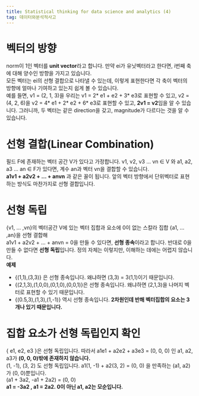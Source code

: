 ```yaml
---
title: Statistical thinking for data science and analytics (4)
tag: 데이터와분석적사고
---
```


# 벡터의 방향
norm이 1인 벡터를 **unit vector**라고 합니다. 만약 ei가 유닛벡터라고 한다면, i번째 축에 대해 양수인 방향을 가지고 있습니다.        
모든 벡터는 ei의 선형 결합으로 나타낼 수 있는데, 이렇게 표현한다면 각 축이 벡터의 방향에 얼마나 기여하고 있는지 쉽게 볼 수 있습니다.   
예를 들면, v1 = (2, 1, 3)을 우리는 v1 = 2* e1 + e2 + 3* e3로 표현할 수 있고, v2 = (4, 2, 6)을 v2 = 4* e1 + 2* e2 + 6* e3로 표현할 수 있고, **2v1 = v2**임을 알 수 있습니다. 그러니까, 두 벡터는 같은 direction을 갖고, magnitude가 다르다는 것을 알 수 있습니다.

# 선형 결합(Linear Combination)
필드 F에 존재하는 벡터 공간 V가 있다고 가정합니다. v1, v2, v3 ... vn ∈ V 와 a1, a2, a3 ... an ∈ F가 있다면,  계수 an과 벡터 vn을 결합할 수 있습니다.    
**a1v1 + a2v2 + ... + anvn** 과 같은 꼴이 됩니다. 앞의 벡터 방향에서 단위벡터로 표현하는 방식도 마찬가지로 선형 결합입니다.

# 선형 독립
{v1, ... ,vn}의 벡터공간 V에 있는 벡터 집합과 요소에 0이 없는 스칼라 집합 {a1, ... ,an}을 선형 결합해    
 a1v1 + a2v2 + ... + anvn = 0을 만들 수 있다면, **선형 종속**이라고 합니다. 반대로 0을 만들 수 없다면 **선형 독립**입니다. 정의 자체는 이렇지만, 이해하는 데에는 어렵지 않습니다.    
 **예제**
 * {(1,1),(3,3)} 은 선형 종속입니다. 왜냐하면 (3,3) = 3(1,1)이기 때문입니다.
 * {(2,1,3),(1,0,0),(0,1,0),(0,0,1)}은 선형 종속입니다. 왜냐하면 (2,1,3)을 나머지 벡터로 표현할 수 있기 때문입니다.
 * {(0.5,3),(1,3),(1,-1)} 역시 선형 종속입니다. **2차원인데 반해 벡터집합의 요소는 3개나 있기 때문입니다.**

# 집합 요소가 선형 독립인지 확인
{ e1, e2, e3 }은 선형 독립입니다. 따라서 a1e1 + a2e2 + a3e3 = (0, 0, 0) 인 a1, a2, a3가 **(0, 0, 0)밖에 존재하지 않습니다.**    
(1, -1), (3, 2) 도 선형 독립입니다. a1(1, -1) + a2(3, 2) = (0, 0) 을 만족하는 (a1, a2)가 (0, 0)뿐입니다.        
(a1 + 3a2, -a1 + 2a2) = (0, 0)     
**a1 = -3a2 , a1 = 2a2. 0이 아닌 a1, a2는 모순입니다.**
